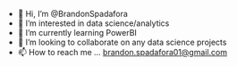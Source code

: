 - 👋 Hi, I’m @BrandonSpadafora
- 👀 I’m interested in data science/analytics
- 🌱 I’m currently learning PowerBI
- 💞️ I’m looking to collaborate on any data science projects
- 📫 How to reach me ... brandon.spadafora01@gmail.com

<!---
BrandonSpadafora/BrandonSpadafora is a ✨ special ✨ repository because its `README.md` (this file) appears on your GitHub profile.
You can click the Preview link to take a look at your changes.
--->
